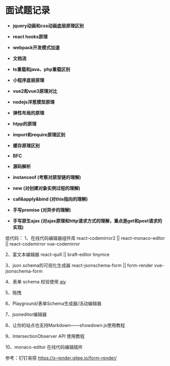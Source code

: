 # 面试题记录

- **jquery动画和css动画底层原理区别**
- **react hooks原理**
- **webpack开发模式加速**
- **文档流**
- **ts重载和java、php重载区别**
- **小程序底层原理**
- **vue2和vue3原理对比**
- **nodejs洋葱模型原理**
- **弹性布局的原理**
- **htpp的原理**
- **import和require原理区别**
- **缓存原理区别**
- **BFC**

- **源码解析**

- **instanceof (考察对原型链的理解)**
- **new (对创建对象实例过程的理解)**
- **call&apply&bind (对this指向的理解)**
- **手写promise (对异步的理解)**
- **手写原生ajax (对ajax原理和http请求方式的理解，重点是get和post请求的实现)**

低代码：
1、在线代码编辑器组件库
react-codemirror2 || react-monaco-editor || react-codemirror
vue-codemirror

2、富文本编辑器
react-quill || braft-editor
tinymce

3、json schema的可视化生成器
react-jsonschema-form || form-render
vue-jsonschema-form

4、表单 schema 校验使用 [ajv](https://github.com/epoberezkin/ajv)

5、拖拽

6、Playground/表单Schema生成器/活动编辑器

7、jsoneditor编辑器

8、让你的站点也支持Markdown——showdown.js使用教程

9、IntersectionObserver API 使用教程

10、monaco-editor 在线代码编辑插件

参考：钉钉易搭
https://x-render.gitee.io/form-render/